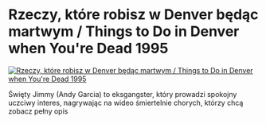 Rzeczy, które robisz w Denver będąc martwym / Things to Do in Denver when You're Dead 1995 
=============
[![Rzeczy, które robisz w Denver będąc martwym / Things to Do in Denver when You're Dead 1995 ](http://vidos.pl/images/player.gif)](http://vidos.pl/rzeczy-ktore-robisz-w-denver-bedac-martwym-things-to-do-in-denver-when-you-re-dead-1995)

 Święty Jimmy (Andy Garcia) to eksgangster, który prowadzi spokojny uczciwy interes, nagrywając na wideo śmiertelnie chorych, którzy chcą zobacz pełny opis
